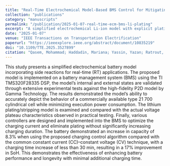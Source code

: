 ```yaml
---
title: "Real-Time Electrochemical Model-Based BMS Control for Mitigating Li-Plating and Extending Battery Life"
collection: "publications"
category: "manuscripts"
permalink: "/publication/2025-01-07-real-time-ecm-bms-li-plating"
excerpt: "A simplified electrochemical Li-ion model with explicit plating/stripping dynamics is implemented on a TI TMS320F28335–based BMS and validated against a high-fidelity P2D model and experiments, enabling real-time estimation and control. The plating-aware control increases delivered capacity by ≈8.3% with <30 min added charge time and improves state-of-health by ≈17% versus CC–CV, while meeting real-time constraints."
date: "2025-01-07"
venue: "IEEE Transactions on Transportation Electrification"
paperurl: "https://ieeexplore.ieee.org/abstract/document/10835219"
doi: "10.1109/TTE.2025.3527899"
citation: "Qasem, Mohammad; Haddadin, Mariana; Yassin, Yazan; Ratrout, Sadam; Chen, Chengxiu; Stoyanov, Stoyan; Al-Hallaj, Said; Krishnamurthy, Mahesh. (2025). \"Real-Time Electrochemical Model-Based BMS Control for Mitigating Li-Plating and Extending Battery Life.\" <i>IEEE Transactions on Transportation Electrification</i>. https://doi.org/10.1109/TTE.2025.3527899."
---
```


This study presents a simplified electrochemical battery model incorporating side reactions for real-time (RT) applications. The proposed model is implemented on a battery management system (BMS) using the TI TMS320F28335 DSP, the model’s internal and external states are validated through extensive experimental tests against the high-fidelity P2D model by Gamma Technology. The results demonstrated the model’s ability to accurately depict the behavior of a commercially available type 21 700 cylindrical cell while minimizing execution power consumption. The lithium plating/stripping model is examined and compared with the actual voltage plateau characteristics observed in practical testing. Finally, various controllers are designed and implemented into the BMS to optimize the charging current and eliminate plating without significantly increasing charging duration. The battery demonstrated an increase in capacity of 8.3% when using the proposed charging control algorithm compared with the common constant current (CC)–constant voltage (CV) technique, with a charging time increase of less than 30 min, resulting in a 17% improvement in SoH. This demonstrates the effectiveness of enhancing battery performance and longevity with minimal additional charging time.
